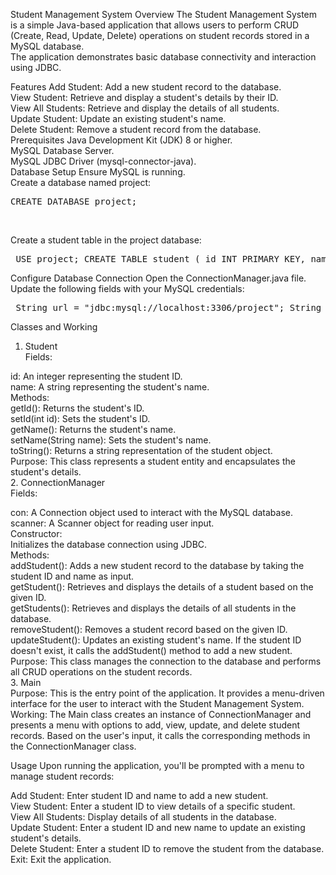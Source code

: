Student Management System
Overview
The Student Management System is a simple Java-based application that allows users to perform CRUD (Create, Read, Update, Delete) operations on student records stored in a MySQL database.<br> The application demonstrates basic database connectivity and interaction using JDBC.

Features
Add Student: Add a new student record to the database.<br>
View Student: Retrieve and display a student's details by their ID.<br>
View All Students: Retrieve and display the details of all students.<br>
Update Student: Update an existing student's name.<br>
Delete Student: Remove a student record from the database.<br>
Prerequisites
Java Development Kit (JDK) 8 or higher.<br>
MySQL Database Server.<br>
MySQL JDBC Driver (mysql-connector-java).<br>
Database Setup
Ensure MySQL is running.<br> Create a database named project:<br>

<pre>CREATE DATABASE project;</pre><br>
Create a student table in the project database:<br>

<pre> USE project; CREATE TABLE student ( id INT PRIMARY KEY, name VARCHAR(100) ); </pre>
Configure Database Connection
Open the ConnectionManager.java file.<br> Update the following fields with your MySQL credentials:<br>

<pre> String url = "jdbc:mysql://localhost:3306/project"; String username = "root"; String password = "your-password"; </pre>
Classes and Working
1. Student<br> Fields:<br>

id: An integer representing the student ID.<br>
name: A string representing the student's name.<br> Methods:<br>
getId(): Returns the student's ID.<br>
setId(int id): Sets the student's ID.<br>
getName(): Returns the student's name.<br>
setName(String name): Sets the student's name.<br>
toString(): Returns a string representation of the student object.<br> Purpose: This class represents a student entity and encapsulates the student's details.<br>
2. ConnectionManager<br> Fields:<br>

con: A Connection object used to interact with the MySQL database.<br>
scanner: A Scanner object for reading user input.<br> Constructor:<br> Initializes the database connection using JDBC.<br> Methods:<br>
addStudent(): Adds a new student record to the database by taking the student ID and name as input.<br>
getStudent(): Retrieves and displays the details of a student based on the given ID.<br>
getStudents(): Retrieves and displays the details of all students in the database.<br>
removeStudent(): Removes a student record based on the given ID.<br>
updateStudent(): Updates an existing student's name. If the student ID doesn't exist, it calls the addStudent() method to add a new student.<br> Purpose: This class manages the connection to the database and performs all CRUD operations on the student records.<br>
3. Main<br> Purpose: This is the entry point of the application. It provides a menu-driven interface for the user to interact with the Student Management System.<br> Working: The Main class creates an instance of ConnectionManager and presents a menu with options to add, view, update, and delete student records. Based on the user's input, it calls the corresponding methods in the ConnectionManager class.<br>

Usage
Upon running the application, you'll be prompted with a menu to manage student records:<br>

Add Student: Enter student ID and name to add a new student.<br>
View Student: Enter a student ID to view details of a specific student.<br>
View All Students: Display details of all students in the database.<br>
Update Student: Enter a student ID and new name to update an existing student's details.<br>
Delete Student: Enter a student ID to remove the student from the database.<br>
Exit: Exit the application.<br>
